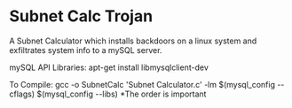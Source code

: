# Subnet Calc Trojan
 A Subnet Calculator which installs backdoors on a linux system and exfiltrates system info to a mySQL server.

mySQL API Libraries:
apt-get install libmysqlclient-dev

To Compile:
gcc -o SubnetCalc 'Subnet Calculator.c' -lm $(mysql_config --cflags) $(mysql_config --libs)
	*The order is important
